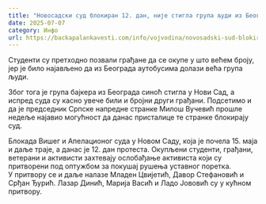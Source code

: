 ```yaml
---
title: "Новосадски суд блокиран 12. дан, није стигла група људи из Београда"
date: 2025-07-07
category: Инфо
url: https://backapalankavesti.com/info/vojvodina/novosadski-sud-blokiran-12-dan-nije-stigla-grupa-ljudi-iz-beograda/
---
```


Студенти су претходно позвали грађане да се окупе у што већем броју, јер је било најављено да из Београда аутобусима долази већа група људи.

Због тога је група бајкера из Београда синоћ стигла у Нови Сад, а испред суда су касно увече били и бројни други грађани. Подсетимо и да је председник Српске напредне странке Милош Вучевић прошле недеље најавио могућност да данас присталице те странке блокирају суд.

Блокада Вишег и Апелационог суда у Новом Саду, која је почела 15. маја и даље траје, а данас је 12. дан протеста. Окупљени студенти, грађани, ветерани и активисти захтевају ослобађање активиста који су притворени под оптужбом за покушај рушења уставног поретка.  У притвору се и даље налазе Младен Цвијетић, Давор Стефановић и Срђан Ђурић. Лазар Динић, Марија Васић и Ладо Јововић су у кућном притвору.
